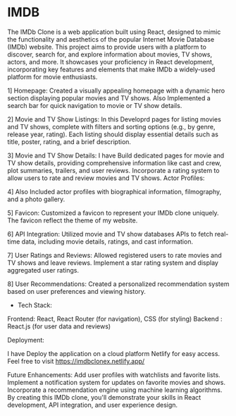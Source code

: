 # IMDB
The IMDb Clone is a web application built using React, designed to mimic the functionality and aesthetics of the popular Internet Movie Database (IMDb) website. 
This project aims to provide users with a platform to discover, search for, and explore information about movies, TV shows, actors, and more. It showcases your proficiency in React development, 
incorporating key features and elements that make IMDb a widely-used platform for movie enthusiasts.

1] Homepage:
Created a visually appealing homepage with a dynamic hero section displaying popular movies and TV shows.
Also Implemented a search bar for quick navigation to movie or TV show details.

2] Movie and TV Show Listings:
In this Developrd pages for listing movies and TV shows, complete with filters and sorting options (e.g., by genre, release year, rating).
Each listing should display essential details such as title, poster, rating, and a brief description.

3] Movie and TV Show Details:
I have Build dedicated pages for movie and TV show details, providing comprehensive information like cast and crew, plot summaries, trailers, and user reviews.
Incorporate a rating system to allow users to rate and review movies and TV shows.
Actor Profiles:

4] Also Included actor profiles with biographical information, filmography, and a photo gallery.

5] Favicon:
Customized a favicon to represent your IMDb clone uniquely. The favicon reflect the theme of my website.

6] API Integration:
Utilized movie and TV show databases APIs to fetch real-time data, including movie details, ratings, and cast information.

7] User Ratings and Reviews:
Allowed registered users to rate movies and TV shows and leave reviews.
Implement a star rating system and display aggregated user ratings.

8] User Recommendations:
Created  a personalized recommendation system based on user preferences and viewing history.

* Tech Stack:

Frontend: React, React Router (for navigation), CSS (for styling)
Backend : React.js (for user data and reviews)

Deployment:

I have Deploy the application on a cloud platform  Netlify for easy access.
 Feel free to visit https://imdbclonex.netlify.app/


Future Enhancements:
Add user profiles with watchlists and favorite lists.
Implement a notification system for updates on favorite movies and shows.
Incorporate a recommendation engine using machine learning algorithms.
By creating this IMDb clone, you'll demonstrate your skills in React development, API integration, and user experience design. 






